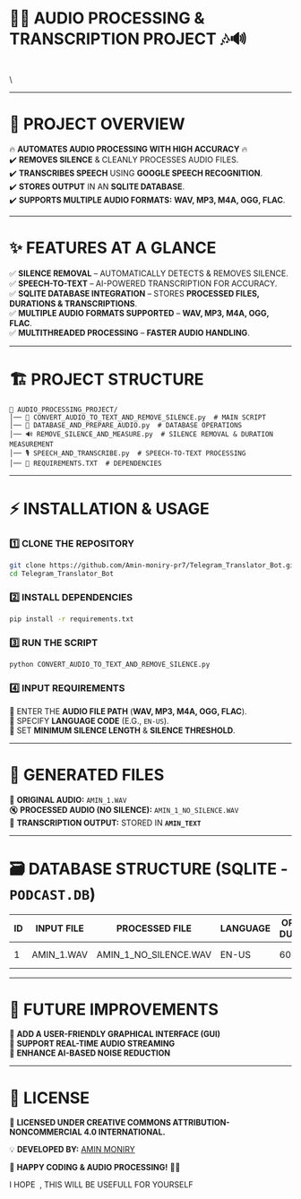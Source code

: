 # 🎤🚀 **AUDIO PROCESSING & TRANSCRIPTION PROJECT** 🎶🔊

\
\


---

# 📌 **PROJECT OVERVIEW**

🔥 **AUTOMATES AUDIO PROCESSING WITH HIGH ACCURACY** 🔥\
✔️ **REMOVES SILENCE** & CLEANLY PROCESSES AUDIO FILES.\
✔️ **TRANSCRIBES SPEECH** USING **GOOGLE SPEECH RECOGNITION**.\
✔️ **STORES OUTPUT** IN AN **SQLITE DATABASE**.\
✔️ **SUPPORTS MULTIPLE AUDIO FORMATS:** **WAV, MP3, M4A, OGG, FLAC**.

---

# ✨ **FEATURES AT A GLANCE**

✅ **SILENCE REMOVAL** – AUTOMATICALLY DETECTS & REMOVES SILENCE.\
✅ **SPEECH-TO-TEXT** – AI-POWERED TRANSCRIPTION FOR ACCURACY.\
✅ **SQLITE DATABASE INTEGRATION** – STORES **PROCESSED FILES, DURATIONS & TRANSCRIPTIONS**.\
✅ **MULTIPLE AUDIO FORMATS SUPPORTED** – **WAV, MP3, M4A, OGG, FLAC**.\
✅ **MULTITHREADED PROCESSING** – **FASTER AUDIO HANDLING**.

---

# 🏗 **PROJECT STRUCTURE**

```
📁 AUDIO_PROCESSING_PROJECT/
│── 🎵 CONVERT_AUDIO_TO_TEXT_AND_REMOVE_SILENCE.py  # MAIN SCRIPT  
│── 📜 DATABASE_AND_PREPARE_AUDIO.py  # DATABASE OPERATIONS  
│── 🔊 REMOVE_SILENCE_AND_MEASURE.py  # SILENCE REMOVAL & DURATION MEASUREMENT  
│── 🎙 SPEECH_AND_TRANSCRIBE.py  # SPEECH-TO-TEXT PROCESSING  
│── 📜 REQUIREMENTS.TXT  # DEPENDENCIES  
```

---

# ⚡ **INSTALLATION & USAGE**

### 1️⃣ **CLONE THE REPOSITORY**

```bash
git clone https://github.com/Amin-moniry-pr7/Telegram_Translator_Bot.git
cd Telegram_Translator_Bot
```

### 2️⃣ **INSTALL DEPENDENCIES**

```bash
pip install -r requirements.txt
```

### 3️⃣ **RUN THE SCRIPT**

```bash
python CONVERT_AUDIO_TO_TEXT_AND_REMOVE_SILENCE.py
```

### 4️⃣ **INPUT REQUIREMENTS**

🔹 ENTER THE **AUDIO FILE PATH** (**WAV, MP3, M4A, OGG, FLAC**).\
🔹 SPECIFY **LANGUAGE CODE** (E.G., `EN-US`).\
🔹 SET **MINIMUM SILENCE LENGTH** & **SILENCE THRESHOLD**.

---

# 📂 **GENERATED FILES**

🎵 **ORIGINAL AUDIO:** `AMIN_1.WAV`\
🔇 **PROCESSED AUDIO (NO SILENCE):** `AMIN_1_NO_SILENCE.WAV`\
📜 **TRANSCRIPTION OUTPUT:** STORED IN **`AMIN_TEXT`**

---

# 🗃 **DATABASE STRUCTURE (SQLITE - ********`PODCAST.DB`********)**

| ID | INPUT FILE  | PROCESSED FILE           | LANGUAGE | ORIGINAL DURATION | PROCESSED DURATION | TRANSCRIPTION              | TIMESTAMP  |
| -- | ----------- | ------------------------ | -------- | ----------------- | ------------------ | -------------------------- | ---------- |
| 1  | AMIN\_1.WAV | AMIN\_1\_NO\_SILENCE.WAV | EN-US    | 60s               | 45s                | "HELLO, THIS IS A TEST..." | 2025-02-10 |

---

# 🎯 **FUTURE IMPROVEMENTS**

🚀 **ADD A USER-FRIENDLY GRAPHICAL INTERFACE (GUI)**\
📡 **SUPPORT REAL-TIME AUDIO STREAMING**\
🧠 **ENHANCE AI-BASED NOISE REDUCTION**

---

# 📜 **LICENSE**

🔖 **LICENSED UNDER CREATIVE COMMONS ATTRIBUTION-NONCOMMERCIAL 4.0 INTERNATIONAL.**

💡 **DEVELOPED BY:** [AMIN MONIRY](https://github.com/Amin-moniry-pr7/)

🎤 **HAPPY CODING & AUDIO PROCESSING!** 🚀🎶

I HOPE  , THIS WILL BE USEFULL FOR YOURSELF
